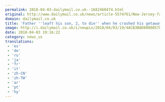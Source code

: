 ```yaml
---
permalink: 2018-04-03-dailymail.co.uk--1682460474.html
original: http://www.dailymail.co.uk/news/article-5574761/New-Jersey-father-28-leaft-two-year-old-son-die-crashed-getaway-car.html?ITO=1490&ns_mchannel=rss&ns_campaign=1490
domain: dailymail.co.uk
title: 'Father ''leaft his son, 2, to die'' when he crashed his getaway car'
image: http://i.dailymail.co.uk/i/newpix/2018/04/03/19/4ACB3B8D00000578-0-image-a-42_1522781165954.jpg
date: 2018-04-03 19:16:22
category: news_us
translations: 
 - 'es'
 - 'de'
 - 'ru'
 - 'ja'
 - 'fr'
 - 'it'
 - 'zh-CN'
 - 'zh-TW'
 - 'ar'
 - 'pt'
 - 'hy'
---
```


